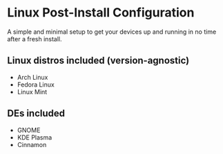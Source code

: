 # Linux Post-Install Configuration
A simple and minimal setup to get your devices up and running in no time after a fresh install.

## Linux distros included (version-agnostic)
* Arch Linux
* Fedora Linux
* Linux Mint

## DEs included
* GNOME
* KDE Plasma
* Cinnamon
